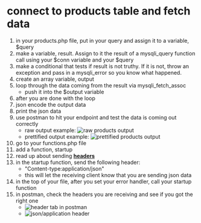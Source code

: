 # connect to products table and fetch data

1. in your products.php file, put in your query and assign it to a variable, $query
1. make a variable, result.  Assign to it the result of a mysqli_query function call using your $conn variable and your $query
1. make a conditional that tests if result is not truthy.  If it is not, throw an exception and pass in a mysqli_error so you know what happened.
1. create an array variable, output
1. loop through the data coming from the result via mysqli_fetch_assoc
    - push it into the $output variable
1. after you are done with the loop
1. json encode the output data
1. print the json data
1. use postman to hit your endpoint and test the data is coming out correctly
    * raw output example: ![raw products output](assets/be04_1.png)
    * prettified output example: ![prettified products output](assets/be04_2.png)
1. go to your functions.php file
1. add a function, startup
1. read up about sending [**headers**](header("Content-type:application/json");)
1. in the startup function, send the following header: 
    * "Content-type:application/json"
    * this will let the receiving client know that you are sending json data
1. in the top of your file, after you set your error handler, call your startup function
1. in postman, check the headers you are receiving and see if you got the right one
    * ![header tab in postman](assets/be04_3.png)
    * ![json/application header](assets/be04_4.png)
